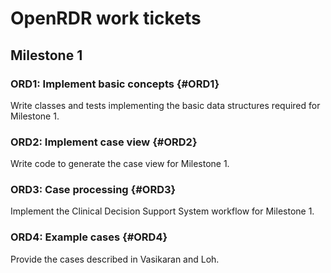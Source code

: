 # OpenRDR work tickets
## Milestone 1
### ORD1: Implement basic concepts {#ORD1}
Write classes and tests implementing the basic data structures required for Milestone 1.

### ORD2: Implement case view {#ORD2}
Write code to generate the case view for Milestone 1.

### ORD3: Case processing {#ORD3}
Implement the Clinical Decision Support System workflow for Milestone 1.

### ORD4: Example cases {#ORD4}
Provide the cases described in Vasikaran and Loh.

